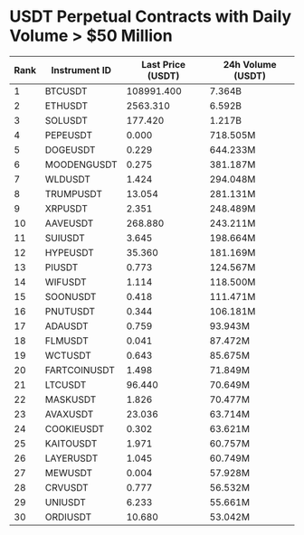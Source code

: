 # USDT Perpetual Contracts with Daily Volume > $50 Million

| Rank | Instrument ID | Last Price (USDT) | 24h Volume (USDT) |
|------|---------------|-------------------|-------------------|
| 1 | BTCUSDT | 108991.400 | 7.364B |
| 2 | ETHUSDT | 2563.310 | 6.592B |
| 3 | SOLUSDT | 177.420 | 1.217B |
| 4 | PEPEUSDT | 0.000 | 718.505M |
| 5 | DOGEUSDT | 0.229 | 644.233M |
| 6 | MOODENGUSDT | 0.275 | 381.187M |
| 7 | WLDUSDT | 1.424 | 294.048M |
| 8 | TRUMPUSDT | 13.054 | 281.131M |
| 9 | XRPUSDT | 2.351 | 248.489M |
| 10 | AAVEUSDT | 268.880 | 243.211M |
| 11 | SUIUSDT | 3.645 | 198.664M |
| 12 | HYPEUSDT | 35.360 | 181.169M |
| 13 | PIUSDT | 0.773 | 124.567M |
| 14 | WIFUSDT | 1.114 | 118.500M |
| 15 | SOONUSDT | 0.418 | 111.471M |
| 16 | PNUTUSDT | 0.344 | 106.181M |
| 17 | ADAUSDT | 0.759 | 93.943M |
| 18 | FLMUSDT | 0.041 | 87.472M |
| 19 | WCTUSDT | 0.643 | 85.675M |
| 20 | FARTCOINUSDT | 1.498 | 71.849M |
| 21 | LTCUSDT | 96.440 | 70.649M |
| 22 | MASKUSDT | 1.826 | 70.477M |
| 23 | AVAXUSDT | 23.036 | 63.714M |
| 24 | COOKIEUSDT | 0.302 | 63.621M |
| 25 | KAITOUSDT | 1.971 | 60.757M |
| 26 | LAYERUSDT | 1.045 | 60.749M |
| 27 | MEWUSDT | 0.004 | 57.928M |
| 28 | CRVUSDT | 0.777 | 56.532M |
| 29 | UNIUSDT | 6.233 | 55.661M |
| 30 | ORDIUSDT | 10.680 | 53.042M |

